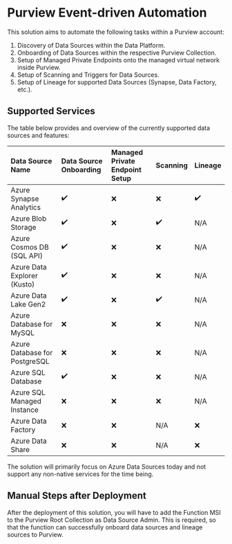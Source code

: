 # Purview Event-driven Automation

This solution aims to automate the following tasks within a Purview account:

1. Discovery of Data Sources within the Data Platform.
2. Onboarding of Data Sources within the respective Purview Collection.
3. Setup of Managed Private Endpoints onto the managed virtual network inside Purview.
4. Setup of Scanning and Triggers for Data Sources.
5. Setup of Lineage for supported Data Sources (Synapse, Data Factory, etc.).

## Supported Services

The table below provides and overview of the currently supported data sources and features:

| Data Source Name              | Data Source Onboarding | Managed Private Endpoint Setup | Scanning           | Lineage            |
|:------------------------------|:-----------------------|:-------------------------------|:-------------------|:-------------------|
| Azure Synapse Analytics       | :heavy_check_mark:     | :x:                            | :x:                | :heavy_check_mark: |
| Azure Blob Storage            | :heavy_check_mark:     | :x:                            | :heavy_check_mark: | N/A                |
| Azure Cosmos DB (SQL API)     | :heavy_check_mark:     | :x:                            | :x:                | N/A                |
| Azure Data Explorer (Kusto)   | :heavy_check_mark:     | :x:                            | :x:                | N/A                |
| Azure Data Lake Gen2          | :heavy_check_mark:     | :x:                            | :heavy_check_mark: | N/A                |
| Azure Database for MySQL      | :x:                    | :x:                            | :x:                | N/A                |
| Azure Database for PostgreSQL | :x:                    | :x:                            | :x:                | N/A                |
| Azure SQL Database            | :heavy_check_mark:     | :x:                            | :x:                | N/A                |
| Azure SQL Managed Instance    | :x:                    | :x:                            | :x:                | N/A                |
| Azure Data Factory            | :x:                    | :x:                            | N/A                | :x:                |
| Azure Data Share              | :x:                    | :x:                            | N/A                | :x:                |

The solution will primarily focus on Azure Data Sources today and not support any non-native services for the time being.

## Manual Steps after Deployment

After the deployment of this solution, you will have to add the Function MSI to the Purview Root Collection as Data Source Admin. This is required, so that the function can successfully  onboard data sources and lineage sources to Purview.
